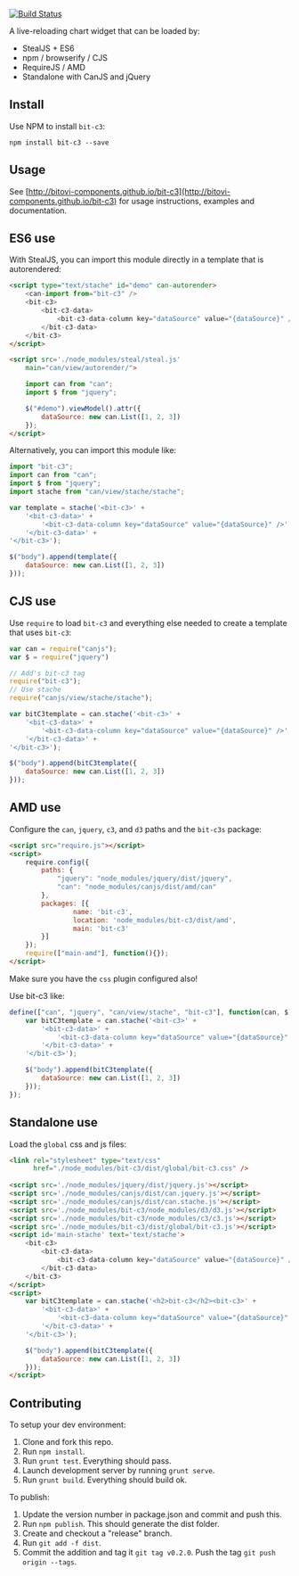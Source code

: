 [![Build Status](https://travis-ci.org/bitovi-components/bit-c3.svg?branch=master)](https://travis-ci.org/bitovi-components/bit-c3)

A live-reloading chart widget that can be loaded by:

- StealJS + ES6
- npm / browserify / CJS
- RequireJS / AMD
- Standalone with CanJS and jQuery

## Install

Use NPM to install `bit-c3`:

`npm install bit-c3 --save`

## Usage

See [http://bitovi-components.github.io/bit-c3](http://bitovi-components.github.io/bit-c3) for usage instructions, examples and documentation.

## ES6 use

With StealJS, you can import this module directly in a template that is autorendered:

```html
<script type="text/stache" id="demo" can-autorender>
	<can-import from="bit-c3" />
	<bit-c3>
		<bit-c3-data>
			<bit-c3-data-column key="dataSource" value="{dataSource}" />
		</bit-c3-data>
	</bit-c3>
</script>

<script src='./node_modules/steal/steal.js'
	main="can/view/autorender/">

	import can from "can";
	import $ from "jquery";

	$("#demo").viewModel().attr({
		dataSource: new can.List([1, 2, 3])
	});
</script>

```

Alternatively, you can import this module like:

```js
import "bit-c3";
import can from "can";
import $ from "jquery";
import stache from "can/view/stache/stache";

var template = stache('<bit-c3>' +
	'<bit-c3-data>' +
		'<bit-c3-data-column key="dataSource" value="{dataSource}" />' +
	'</bit-c3-data>' +
'</bit-c3>');

$("body").append(template({
	dataSource: new can.List([1, 2, 3])
}));

```

## CJS use

Use `require` to load `bit-c3` and everything else
needed to create a template that uses `bit-c3`:

```js
var can = require("canjs");
var $ = require("jquery")

// Add's bit-c3 tag
require("bit-c3");
// Use stache
require("canjs/view/stache/stache");

var bitC3template = can.stache('<bit-c3>' +
    '<bit-c3-data>' +
        '<bit-c3-data-column key="dataSource" value="{dataSource}" />' +
    '</bit-c3-data>' +
'</bit-c3>');

$("body").append(bitC3template({
    dataSource: new can.List([1, 2, 3])
}));

```

## AMD use

Configure the `can`, `jquery`, `c3`, and `d3` paths and the `bit-c3s` package:

```html
<script src="require.js"></script>
<script>
	require.config({
	    paths: {
	        "jquery": "node_modules/jquery/dist/jquery",
	        "can": "node_modules/canjs/dist/amd/can"
	    },
	    packages: [{
		    	name: 'bit-c3',
		    	location: 'node_modules/bit-c3/dist/amd',
		    	main: 'bit-c3'
	    }]
	});
	require(["main-amd"], function(){});
</script>
```

Make sure you have the `css` plugin configured also!

Use bit-c3 like:

```js
define(["can", "jquery", "can/view/stache", "bit-c3"], function(can, $) {
	var bitC3template = can.stache('<bit-c3>' +
	    '<bit-c3-data>' +
	        '<bit-c3-data-column key="dataSource" value="{dataSource}" />' +
	    '</bit-c3-data>' +
	'</bit-c3>');

	$("body").append(bitC3template({
	    dataSource: new can.List([1, 2, 3])
	}));
});
```

## Standalone use

Load the `global` css and js files:

```html
<link rel="stylesheet" type="text/css" 
      href="./node_modules/bit-c3/dist/global/bit-c3.css" />
      
<script src='./node_modules/jquery/dist/jquery.js'></script>
<script src='./node_modules/canjs/dist/can.jquery.js'></script>
<script src='./node_modules/canjs/dist/can.stache.js'></script>
<script src='./node_modules/bit-c3/node_modules/d3/d3.js'></script>
<script src='./node_modules/bit-c3/node_modules/c3/c3.js'></script>
<script src='./node_modules/bit-c3/dist/global/bit-c3.js'></script>
<script id='main-stache' text='text/stache'>
	<bit-c3>
		<bit-c3-data>
			<bit-c3-data-column key="dataSource" value="{dataSource}" />
		</bit-c3-data>
	</bit-c3>
</script>
<script>
	var bitC3template = can.stache('<h2>bit-c3</h2><bit-c3>' +
	    '<bit-c3-data>' +
	        '<bit-c3-data-column key="dataSource" value="{dataSource}" />' +
	    '</bit-c3-data>' +
	'</bit-c3>');

	$("body").append(bitC3template({
	    dataSource: new can.List([1, 2, 3])
	}));
</script>
```

## Contributing

To setup your dev environment:

1. Clone and fork this repo.  
2. Run `npm install`.
3. Run `grunt test`. Everything should pass.
4. Launch development server by running `grunt serve`.
5. Run `grunt build`.  Everything should build ok.

To publish:

1.  Update the version number in package.json and commit and push this.
2.  Run `npm publish`.  This should generate the dist folder.
3.  Create and checkout a "release" branch.
4.  Run `git add -f dist`.
5.  Commit the addition and tag it `git tag v0.2.0`.  Push the tag `git push origin --tags`.
